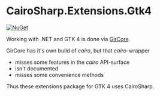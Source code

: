 # CairoSharp.Extensions.Gtk4

[![NuGet](https://img.shields.io/nuget/v/gfoidl.CairoSharp.Extensions.Gtk4.svg?style=flat-square)](https://www.nuget.org/packages/CairoSharp.Extensions.Gtk4/)

Working with .NET and GTK 4 is done via [GirCore](https://github.com/gircore/gir.core).

GirCore has it's own build of _cairo_, but that _cairo_-wrapper
* misses some features in the _cairo_ API-surface
* isn't documented
* misses some convenience methods

Thus these extensions package for GTK 4 uses CairoSharp.
